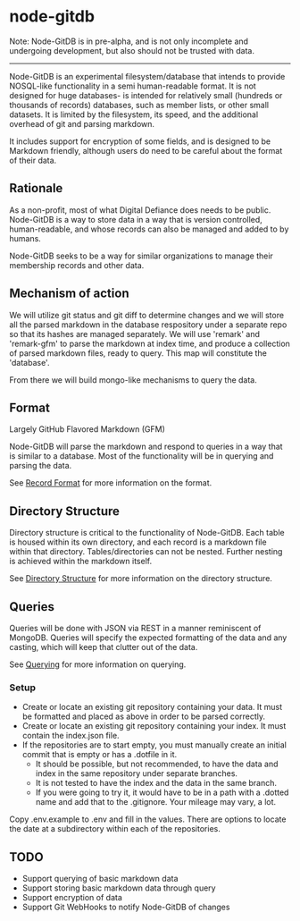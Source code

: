 # node-gitdb

Note: Node-GitDB is in pre-alpha, and is not only incomplete and undergoing development, but also should not be trusted with data.

-----

Node-GitDB is an experimental filesystem/database that intends to provide NOSQL-like functionality in a semi human-readable format. It is not designed for huge databases- is intended for relatively small (hundreds or thousands of records) databases, such as member lists, or other small datasets. It is limited by the filesystem, its speed, and the additional overhead of git and parsing markdown.

It includes support for encryption of some fields, and is designed to be Markdown friendly, although users do need to be careful about the format of their data.

## Rationale

As a non-profit, most of what Digital Defiance does needs to be public. Node-GitDB is a way to store data in a way that is version controlled, human-readable,
and whose records can also be managed and added to by humans.

Node-GitDB seeks to be a way for similar organizations to manage their membership records and other data.

## Mechanism of action

We will utilize git status and git diff to determine changes and we will store all the parsed markdown in the database respository under a separate repo so that its hashes are managed separately. We will use 'remark' and 'remark-gfm' to parse the markdown at index time, and produce a collection of parsed markdown files, ready to query. This map will constitute the 'database'.

From there we will build mongo-like mechanisms to query the data.

## Format

Largely GitHub Flavored Markdown (GFM)

Node-GitDB will parse the markdown and respond to queries in a way that is similar to a database. Most of the functionality will be in querying and parsing the data.

See [Record Format](docs/Record%20Format.md) for more information on the format.

## Directory Structure

Directory structure is critical to the functionality of Node-GitDB. 
Each table is housed within its own directory, and each record is a markdown file within that directory.
Tables/directories can not be nested.
Further nesting is achieved within the markdown itself.

See [Directory Structure](docs/Directory%20Structure.md) for more information on the directory structure.

## Queries

Queries will be done with JSON via REST in a manner reminiscent of MongoDB. Queries will specify the expected formatting of the data and any casting, which will keep that clutter out of the data.

See [Querying](docs/Querying.md) for more information on querying.

### Setup

- Create or locate an existing git repository containing your data. It must be formatted and placed as above in order to be parsed correctly.
- Create or locate an existing git repository containing your index. It must contain the index.json file.
- If the repositories are to start empty, you must manually create an initial commit that is empty or has a .dotfile in it. 
  - It should be possible, but not recommended, to have the data and index in the same repository under separate branches.
  - It is not tested to have the index and the data in the same branch.
  - If you were going to try it, it would have to be in a path with a .dotted name and add that to the .gitignore. Your mileage may vary, a lot.

Copy .env.example to .env and fill in the values.
There are options to locate the date at a subdirectory within each of the repositories.

## TODO
* Support querying of basic markdown data
* Support storing basic markdown data through query
* Support encryption of data
* Support Git WebHooks to notify Node-GitDB of changes
